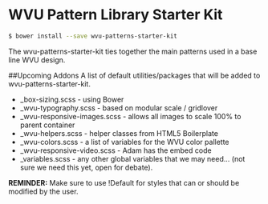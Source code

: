 # WVU Pattern Library Starter Kit

```bash
$ bower install --save wvu-patterns-starter-kit
```

The wvu-patterns-starter-kit ties together the main patterns used in a base line WVU design.

##Upcoming Addons
A list of default utilities/packages that will be added to wvu-patterns-starter-kit.

* _box-sizing.scss - using Bower
* _wvu-typography.scss - based on modular scale / gridlover
* _wvu-responsive-images.scss - allows all images to scale 100% to parent container
* _wvu-helpers.scss - helper classes from HTML5 Boilerplate
* _wvu-colors.scss - a list of variables for the WVU color pallette
* _wvu-responsive-video.scss - Adam has the embed code
* _variables.scss - any other global variables that we may need... (not sure we need this yet, open for debate).

__REMINDER:__ Make sure to use !Default for styles that can or should be modified by the user.

